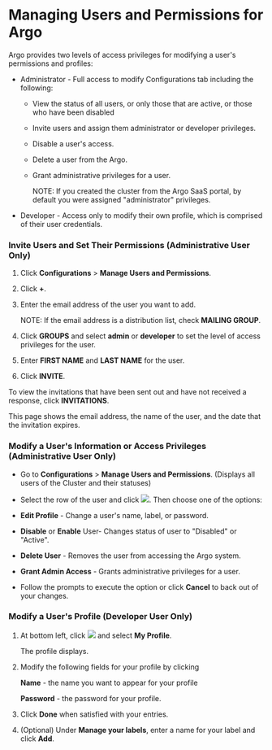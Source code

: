# Managing Users and Permissions for Argo

Argo provides two levels of access privileges for modifying a user's permissions and profiles:

*   Administrator - Full access to modify Configurations tab including the following:
    *   View the status of all users, or only those that are active, or those who have been disabled
    *   Invite users and assign them administrator or developer privileges.
    *   Disable a user's access.
    *   Delete a user from the Argo.
    *   Grant administrative privileges for a user.

        NOTE: If you created the cluster from the Argo SaaS portal, by default you were assigned "administrator" privileges.

*   Developer - Access only to modify their own profile, which is comprised of their user credentials.

### Invite Users and Set Their Permissions (Administrative User Only)

1.  Click **Configurations** > **Manage Users and Permissions**.

2.  Click **+**.

3.  Enter the email address of the user you want to add.

    NOTE: If the email address is a distribution list, check **MAILING GROUP**.

4.  Click **GROUPS** and select **admin** or **developer** to set the level of access privileges for the user.
5.  Enter **FIRST NAME** and **LAST NAME** for the user.
6.  Click **INVITE**.

To view the invitations that have been sent out and have not received a response, click **INVITATIONS**.

This page shows the email address, the name of the user, and the date that the invitation expires.

### Modify a User's Information or Access Privileges (Administrative User Only)

*   Go to **Configurations** > **Manage Users and Permissions**. (Displays all users of the Cluster and their statuses)

*   Select the row of the user and click ![](../../../images/clear_3_dots_34x34.png). Then choose one of the options:

*   **Edit Profile** - Change a user's name, label, or password.
*   **Disable** or **Enable** User- Changes status of user to "Disabled" or "Active".
*   **Delete User** - Removes the user from accessing the Argo system.
*   **Grant Admin Access** - Grants administrative privileges for a user.

*   Follow the prompts to execute the option or click **Cancel** to back out of your changes.

### Modify a User's Profile (Developer User Only)

1.  At bottom left, click ![](../../../images/_c_icon_31x35.png) and select **My Profile**.

    The profile displays.

2.  Modify the following fields for your profile by clicking

    **Name** - the name you want to appear for your profile

    **Password** - the password for your profile.

3.  Click **Done** when satisfied with your entries.
4.  (Optional) Under **Manage your labels**, enter a name for your label and click **Add**.

